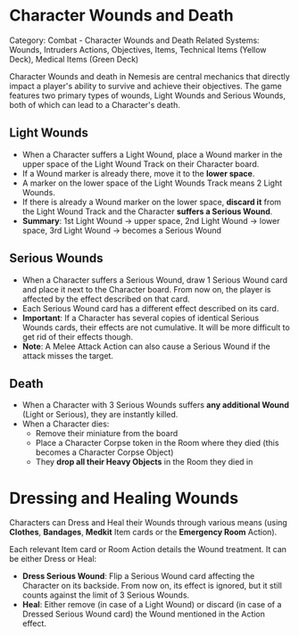 # Character Wounds and Death

Category: Combat - Character Wounds and Death
Related Systems: Wounds, Intruders Actions, Objectives, Items, Technical Items (Yellow Deck), Medical Items (Green Deck)

Character Wounds and death in Nemesis are central mechanics that directly impact a player's ability to survive and achieve their objectives. The game features two primary types of wounds, Light Wounds and Serious Wounds, both of which can lead to a Character's death.

## Light Wounds

- When a Character suffers a Light Wound, place a Wound marker in the upper space of the Light Wound Track on their Character board.
- If a Wound marker is already there, move it to the **lower space**.
- A marker on the lower space of the Light Wounds Track means 2 Light Wounds.
- If there is already a Wound marker on the lower space, **discard it** from the Light Wound Track and the Character **suffers a Serious Wound**.
- **Summary**: 1st Light Wound → upper space, 2nd Light Wound → lower space, 3rd Light Wound → becomes a Serious Wound

## Serious Wounds

- When a Character suffers a Serious Wound, draw 1 Serious Wound card and place it next to the Character board. From now on, the player is affected by the effect described on that card.
- Each Serious Wound card has a different effect described on its card.
- **Important**: If a Character has several copies of identical Serious Wounds cards, their effects are not cumulative. It will be more difficult to get rid of their effects though.
- **Note**: A Melee Attack Action can also cause a Serious Wound if the attack misses the target.

## Death
- When a Character with 3 Serious Wounds suffers **any additional Wound** (Light or Serious), they are instantly killed.
- When a Character dies:
  - Remove their miniature from the board
  - Place a Character Corpse token in the Room where they died (this becomes a Character Corpse Object)
  - They **drop all their Heavy Objects** in the Room they died in

# Dressing and Healing Wounds

Characters can Dress and Heal their Wounds through various means (using **Clothes**, **Bandages**, **Medkit** Item cards or the **Emergency Room** Action).

Each relevant Item card or Room Action details the Wound treatment. It can be either Dress or Heal:

- **Dress Serious Wound**: Flip a Serious Wound card affecting the Character on its backside. From now on,
its effect is ignored, but it still counts against the limit of 3 Serious Wounds.
- **Heal**: Either remove (in case of a Light Wound) or discard (in case of a Dressed Serious Wound card) the Wound mentioned in the Action effect.
